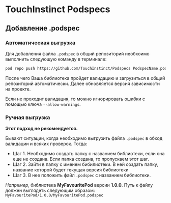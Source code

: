 # TouchInstinct Podspecs

## Добавление .podspec

### Автоматическая выгрузка

Для добавления файла `.podspec` в общий репозиторий необхоимо выполнить следующую команду в терминале:

```sh
pod repo push https://github.com/TouchInstinct/Podspecs PodspecName.podspec
```

После чего Ваша библиотека пройдет валидацию и загрузиться в общий репозиторий автоматически. Далее обновляется версия зависимости на проекте.

Если не проходит валидация, то можно игнорировать ошибки с помощью ключа `--allow-warnings`.

### Ручная выгрузка

**Этот подход не рекомендуется.**

Бывают ситуации, когда необходимо выгрузить файла `.podspec` в обход валидации и всяких проверок. Тогда:

 - Шаг 1. Необходимо создать папку c названием библиотеки, если она еще не создана. Если папка создана, то пропускаем этот шаг.
 - Шаг 2. Зайти в папку с именем бибилиотеки. В ней создать папку, название которой будет текущая версия библиотеки
 - Шаг 3. В нее положить файл `.podspec` c названием библиотеки.

*Например*, библиотека **MyFavouritePod** версии **1.0.0**. Путь к файлу должен выглядеть следующим образом: `MyFavouritePod/1.0.0/MyFavouritePod.podspec`